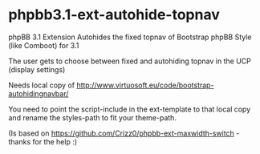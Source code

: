 # phpbb3.1-ext-autohide-topnav

phpBB 3.1 Extension 
Autohides the fixed topnav of Bootstrap phpBB Style (like Comboot) for 3.1 

The user gets to choose between fixed and autohiding topnav in the UCP (display settings)

Needs local copy of http://www.virtuosoft.eu/code/bootstrap-autohidingnavbar/

You need to point the script-include in the ext-template to that local copy and rename the styles-path to fit your theme-path. 

(Is based on https://github.com/Crizz0/phpbb-ext-maxwidth-switch - thanks for the help :) 
